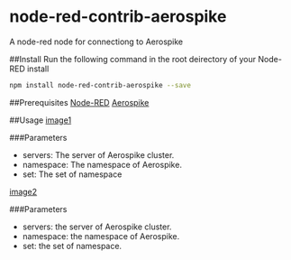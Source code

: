# node-red-contrib-aerospike
A node-red node for connectiong to Aerospike

##Install
Run the following command in the root deirectory of your Node-RED install

```bash
npm install node-red-contrib-aerospike --save
```

##Prerequisites
[Node-RED](https://nodered.jp/)
[Aerospike](http://www.aerospike.com/)

##Usage
[image1](/images/image1.png)

###Parameters

* servers: The server of Aerospike cluster.
* namespace: The namespace of Aerospike.
* set: The set of namespace

[image2](/images/image2.png)

###Parameters
* servers: the server of Aerospike cluster.
* namespace: the namespace of Aerospike.
* set: the set of namespace.

